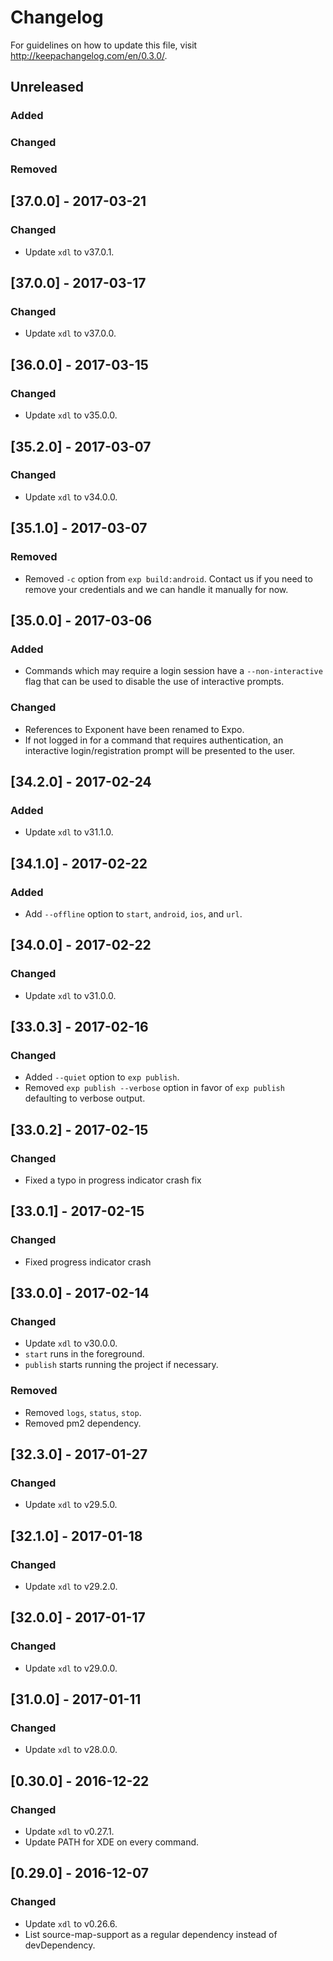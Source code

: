 # Changelog

For guidelines on how to update this file, visit http://keepachangelog.com/en/0.3.0/.

## Unreleased

### Added

### Changed

### Removed

## [37.0.0] - 2017-03-21

### Changed

* Update `xdl` to v37.0.1.

## [37.0.0] - 2017-03-17

### Changed

* Update `xdl` to v37.0.0.

## [36.0.0] - 2017-03-15

### Changed

* Update `xdl` to v35.0.0.

## [35.2.0] - 2017-03-07

### Changed

* Update `xdl` to v34.0.0.

## [35.1.0] - 2017-03-07

### Removed

* Removed `-c` option from `exp build:android`. Contact us if you need to remove your credentials and we can handle it manually for now.

## [35.0.0] - 2017-03-06

### Added

* Commands which may require a login session have a `--non-interactive` flag that can be used to disable the use of interactive prompts.

### Changed

* References to Exponent have been renamed to Expo.
* If not logged in for a command that requires authentication, an interactive login/registration prompt will be presented to the user.

## [34.2.0] - 2017-02-24

### Added

* Update `xdl` to v31.1.0.

## [34.1.0] - 2017-02-22

### Added

* Add `--offline` option to `start`, `android`, `ios`, and `url`.

## [34.0.0] - 2017-02-22

### Changed

* Update `xdl` to v31.0.0.

## [33.0.3] - 2017-02-16

### Changed

* Added `--quiet` option to `exp publish`.
* Removed `exp publish --verbose` option in favor of `exp publish` defaulting to verbose output.

## [33.0.2] - 2017-02-15

### Changed

* Fixed a typo in progress indicator crash fix

## [33.0.1] - 2017-02-15

### Changed

* Fixed progress indicator crash

## [33.0.0] - 2017-02-14

### Changed

* Update `xdl` to v30.0.0.
* `start` runs in the foreground.
* `publish` starts running the project if necessary.

### Removed

* Removed `logs`, `status`, `stop`.
* Removed pm2 dependency.

## [32.3.0] - 2017-01-27

### Changed

* Update `xdl` to v29.5.0.

## [32.1.0] - 2017-01-18

### Changed

* Update `xdl` to v29.2.0.

## [32.0.0] - 2017-01-17

### Changed

* Update `xdl` to v29.0.0.

## [31.0.0] - 2017-01-11

### Changed

* Update `xdl` to v28.0.0.

## [0.30.0] - 2016-12-22

### Changed

* Update `xdl` to v0.27.1.
* Update PATH for XDE on every command.

## [0.29.0] - 2016-12-07

### Changed

* Update `xdl` to v0.26.6.
* List source-map-support as a regular dependency instead of devDependency.
